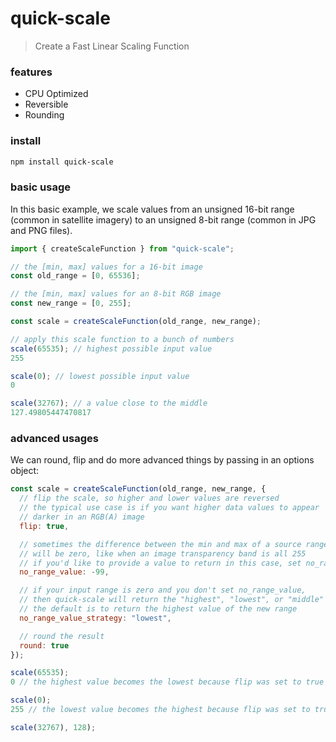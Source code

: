 # quick-scale
> Create a Fast Linear Scaling Function

### features
- CPU Optimized
- Reversible
- Rounding

### install
```bash
npm install quick-scale
```

### basic usage
In this basic example, we scale values from an unsigned 16-bit range
(common in satellite imagery) to an unsigned 8-bit range (common in JPG and PNG files).
```js
import { createScaleFunction } from "quick-scale";

// the [min, max] values for a 16-bit image
const old_range = [0, 65536];

// the [min, max] values for an 8-bit RGB image
const new_range = [0, 255];

const scale = createScaleFunction(old_range, new_range);

// apply this scale function to a bunch of numbers
scale(65535); // highest possible input value
255

scale(0); // lowest possible input value
0

scale(32767); // a value close to the middle
127.49805447470817
```

### advanced usages
We can round, flip and do more advanced things by passing in an options object:
```js
const scale = createScaleFunction(old_range, new_range, {
  // flip the scale, so higher and lower values are reversed
  // the typical use case is if you want higher data values to appear
  // darker in an RGB(A) image
  flip: true,

  // sometimes the difference between the min and max of a source range
  // will be zero, like when an image transparency band is all 255
  // if you'd like to provide a value to return in this case, set no_range_value
  no_range_value: -99,

  // if your input range is zero and you don't set no_range_value,
  // then quick-scale will return the "highest", "lowest", or "middle" value of the new range
  // the default is to return the highest value of the new range
  no_range_value_strategy: "lowest",

  // round the result
  round: true
});

scale(65535);
0 // the highest value becomes the lowest because flip was set to true

scale(0);
255 // the lowest value becomes the highest because flip was set to true

scale(32767), 128);
```